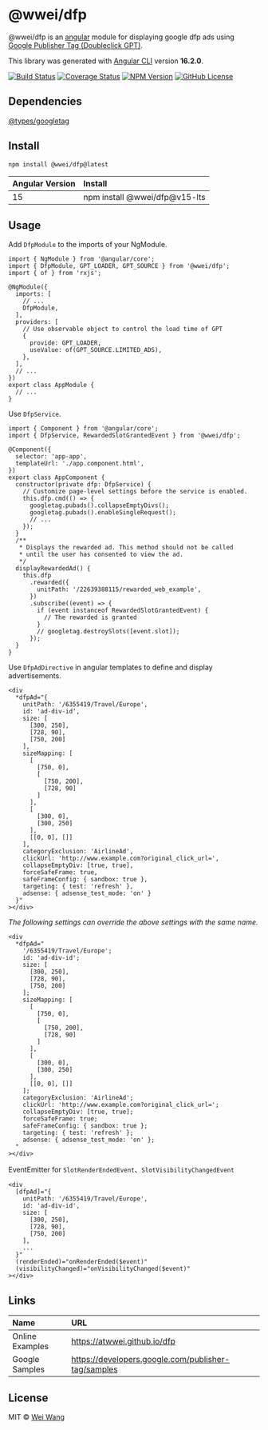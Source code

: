 # @wwei/dfp

@wwei/dfp is an [angular](https://angular.io) module for displaying google dfp ads using [Google Publisher Tag (Doubleclick GPT)](https://developers.google.com/publisher-tag/reference).

This library was generated with [Angular CLI](https://github.com/angular/angular-cli) version **16.2.0**.

[![Build Status](https://img.shields.io/circleci/build/github/atwwei/dfp/main)](https://circleci.com/gh/atwwei/dfp/tree/main)
[![Coverage Status](https://img.shields.io/coverallsCoverage/github/atwwei/dfp)](https://coveralls.io/github/atwwei/dfp?branch=main)
[![NPM Version](https://img.shields.io/npm/v/@wwei/dfp)](https://www.npmjs.com/package/@wwei/dfp)
[![GitHub License](https://img.shields.io/github/license/atwwei/dfp)](https://github.com/atwwei/dfp/blob/master/LICENSE)

## Dependencies

[@types/googletag](https://www.npmjs.com/package/@types/googletag)

## Install

```
npm install @wwei/dfp@latest
```

| Angular Version | Install                       |
| :-------------- | :---------------------------- |
| 15              | npm install @wwei/dfp@v15-lts |

## Usage

Add `DfpModule` to the imports of your NgModule.

```
import { NgModule } from '@angular/core';
import { DfpModule, GPT_LOADER, GPT_SOURCE } from '@wwei/dfp';
import { of } from 'rxjs';

@NgModule({
  imports: [
    // ...
    DfpModule,
  ],
  providers: [
    // Use observable object to control the load time of GPT
    {
      provide: GPT_LOADER,
      useValue: of(GPT_SOURCE.LIMITED_ADS),
    },
  ],
  // ...
})
export class AppModule {
  // ...
}
```

Use `DfpService`.

```
import { Component } from '@angular/core';
import { DfpService, RewardedSlotGrantedEvent } from '@wwei/dfp';

@Component({
  selector: 'app-app',
  templateUrl: './app.component.html',
})
export class AppComponent {
  constructor(private dfp: DfpService) {
    // Customize page-level settings before the service is enabled.
    this.dfp.cmd(() => {
      googletag.pubads().collapseEmptyDivs();
      googletag.pubads().enableSingleRequest();
      // ...
    });
  }
  /**
   * Displays the rewarded ad. This method should not be called
   * until the user has consented to view the ad.
   */
  displayRewardedAd() {
    this.dfp
      .rewarded({
        unitPath: '/22639388115/rewarded_web_example',
      })
      .subscribe((event) => {
        if (event instanceof RewardedSlotGrantedEvent) {
          // The rewarded is granted
        }
        // googletag.destroySlots([event.slot]);
      });
  }
}
```

Use `DfpAdDirective` in angular templates to define and display advertisements.

```
<div
  *dfpAd="{
    unitPath: '/6355419/Travel/Europe',
    id: 'ad-div-id',
    size: [
      [300, 250],
      [728, 90],
      [750, 200]
    ],
    sizeMapping: [
      [
        [750, 0],
        [
          [750, 200],
          [728, 90]
        ]
      ],
      [
        [300, 0],
        [300, 250]
      ],
      [[0, 0], []]
    ],
    categoryExclusion: 'AirlineAd',
    clickUrl: 'http://www.example.com?original_click_url=',
    collapseEmptyDiv: [true, true],
    forceSafeFrame: true,
    safeFrameConfig: { sandbox: true },
    targeting: { test: 'refresh' },
    adsense: { adsense_test_mode: 'on' }
  }"
></div>
```

_The following settings can override the above settings with the same name._

```
<div
  *dfpAd="
    '/6355419/Travel/Europe';
    id: 'ad-div-id';
    size: [
      [300, 250],
      [728, 90],
      [750, 200]
    ];
    sizeMapping: [
      [
        [750, 0],
        [
          [750, 200],
          [728, 90]
        ]
      ],
      [
        [300, 0],
        [300, 250]
      ],
      [[0, 0], []]
    ];
    categoryExclusion: 'AirlineAd';
    clickUrl: 'http://www.example.com?original_click_url=';
    collapseEmptyDiv: [true, true];
    forceSafeFrame: true;
    safeFrameConfig: { sandbox: true };
    targeting: { test: 'refresh' };
    adsense: { adsense_test_mode: 'on' };
  "
></div>
```

EventEmitter for `SlotRenderEndedEvent`、`SlotVisibilityChangedEvent`

```
<div
  [dfpAd]="{
    unitPath: '/6355419/Travel/Europe',
    id: 'ad-div-id',
    size: [
      [300, 250],
      [728, 90],
      [750, 200]
    ],
    ...
  }"
  (renderEnded)="onRenderEnded($event)"
  (visibilityChanged)="onVisibilityChanged($event)"
></div>
```

## Links

| Name            | URL                                                 |
| :-------------- | :-------------------------------------------------- |
| Online Examples | https://atwwei.github.io/dfp                        |
| Google Samples  | https://developers.google.com/publisher-tag/samples |

## License

MIT © [Wei Wang](https://github.com/atwwei)

